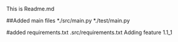 This is Readme.md

##Added main files
*./src/main.py
*./test/main.py

#added requirements.txt
.src/requirements.txt
Adding feature 1.1_1
